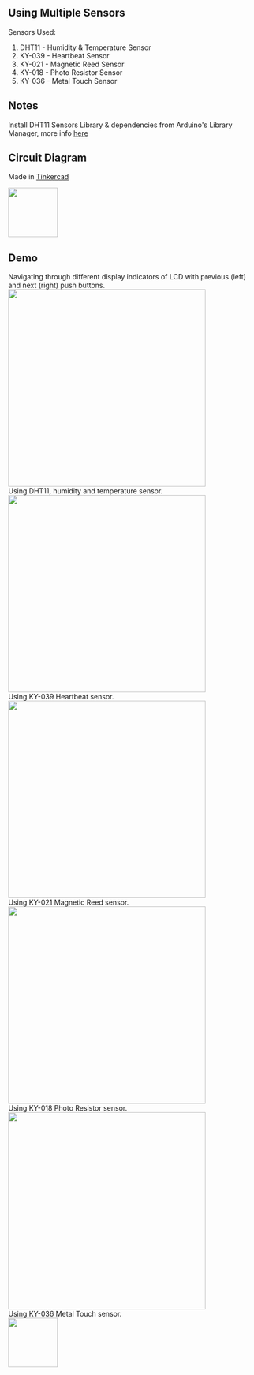 ## Using Multiple Sensors

Sensors Used:
1) DHT11 - Humidity & Temperature Sensor
2) KY-039 - Heartbeat Sensor
3) KY-021 - Magnetic Reed Sensor
4) KY-018 - Photo Resistor Sensor
5) KY-036 - Metal Touch Sensor

## Notes

Install DHT11 Sensors Library & dependencies from Arduino's Library Manager, more info [here](https://github.com/adafruit/DHT-sensor-library)


## Circuit Diagram

Made in [Tinkercad](https://www.tinkercad.com)

<img src="" width="100">

## Demo

Navigating through different display indicators of LCD with previous (left) and next (right) push buttons.
<br/>
<img src="https://github.com/nayfusaurus/arduino-learning-project/blob/master/2.%20Reading%20Multiple%20Sensors/1.%20Navigating%20LCD%20Pages.gif" width="400">
<br/>
Using DHT11, humidity and temperature sensor.
<br/>
<img src="https://github.com/nayfusaurus/arduino-learning-project/blob/master/2.%20Reading%20Multiple%20Sensors/2.%20Temperature%20Sensor.gif" width="400">
<br/>
Using KY-039 Heartbeat sensor.
<br/>
<img src="https://github.com/nayfusaurus/arduino-learning-project/blob/master/2.%20Reading%20Multiple%20Sensors/3.%20Heartbeat%20Sensor.gif" width="400">
<br/>
Using KY-021 Magnetic Reed sensor.
<br/>
<img src="https://github.com/nayfusaurus/arduino-learning-project/blob/master/2.%20Reading%20Multiple%20Sensors/4.%20Magenetic%20Reed%20Sensor.gif" width="400">
<br/>
Using KY-018 Photo Resistor sensor.
<br/>
<img src="https://github.com/nayfusaurus/arduino-learning-project/blob/master/2.%20Reading%20Multiple%20Sensors/5.%20Photo%20Resistor%20Sensor.gif" width="400">
<br/>
Using KY-036 Metal Touch sensor.
<br/>
<img src="https://github.com/nayfusaurus/arduino-learning-project/blob/master/2.%20Reading%20Multiple%20Sensors/6.%20Metal%20Touch%20Sensor.gif" width="100">
